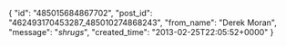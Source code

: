  {
   "id": "485015684867702",
   "post_id": "462493170453287_485010274868243",
   "from_name": "Derek Moran",
   "message": "*shrugs*",
   "created_time": "2013-02-25T22:05:52+0000"
 }
